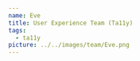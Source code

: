```yaml
---
name: Eve
title: User Experience Team (Ta11y)
tags:
  - ta11y
picture: ../../images/team/Eve.png
---
```

